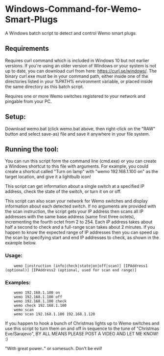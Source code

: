 # Windows-Command-for-Wemo-Smart-Plugs
A Windows batch script to detect and control Wemo smart plugs.  
  
## Requirements
Requires curl command which is included in Windows 10 but not earlier versions.  If you're using an older version of Windows or your system is not up to date, you can download curl from here: https://curl.se/windows/.  The binary curl.exe must be in your command path, either inside one of the directories listed in your %PATH% environment variable, or placed inside the same directory as this batch script.  

Requires one or more Wemo switches registered to your network and pingable from your PC.

## Setup:
Download wemo.bat (click wemo.bat above, then right-click on the "RAW" button and select save-as) file and save it anywhere in your file system.  
  
## Running the tool:  
You can run this script form the command line (cmd.exe) or you can create a Windows shortcut to this file with arguments.  For example, you could create a shortcut called "Turn on lamp" with "wemo 192.168.1.100 on" as the target location, and give it a lightbulb icon!  
  
This script can get information about a single switch at a specified IP address, check the state of the switch, or turn it on or off.  
  
This script can also scan your network for Wemo switches and display information about each detected switch.  If no arguments are provided with the scan instruction, the script gets your IP address then scans all IP addresses with the same base address (same first three octets), incrementing the fourth octet from 2 to 254.  Each IP address takes about half a second to check and a full-range scan takes about 2 minutes.  If you happen to know the expected range of IP addresses then you can speed up the scan by specifying start and end IP addresses to check, as shown in the example below.  
  
### Usage:  
        wemo [instruction (info|check|state|on|off|scan)] [IPAddress1 (optional)] [IPAddress2 (optional, used for scan end range)]
  
### Examples:  
        wemo 192.168.1.100 on  
        wemo 192.168.1.100 off  
        wemo 192.168.1.100 check  
        wemo check 192.168.1.100  
        wemo scan  
        wemo scan 192.168.1.100 192.168.1.120  
    
If you happen to hook a bunch of Christmas lights up to Wemo switches and use this script to turn them on and off in sequence to the tune of "Christmas Eve/Sarajevo", BY ALL MEANS PLEASE POST A VIDEO AND LET ME KNOW!  :)  
  
"With great power.." or somesuch. Don't be evil!  
